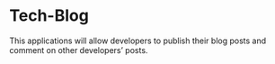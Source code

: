 # Tech-Blog
This applications will allow developers to publish their blog posts and comment on other developers’ posts.

